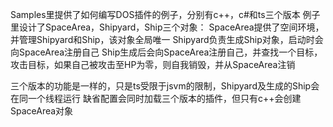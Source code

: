 Samples里提供了如何编写DOS插件的例子，分别有c++，c#和ts三个版本
例子里设计了SpaceArea，Shipyard，Ship三个对象：
SpaceArea提供了空间环境，并管理Shipyard和Ship，该对象全局唯一
Shipyard负责生成Ship对象，启动时会向SpaceArea注册自己
Ship生成后会向SpaceArea注册自己，并查找一个目标，攻击目标，如果自己被攻击至HP为零，则自我销毁，并从SpaceArea注销

三个版本的功能是一样的，只是ts受限于jsvm的限制，Shipyard及生成的Ship会在同一个线程运行
缺省配置会同时加载三个版本的插件，但只有c++会创建SpaceArea对象
